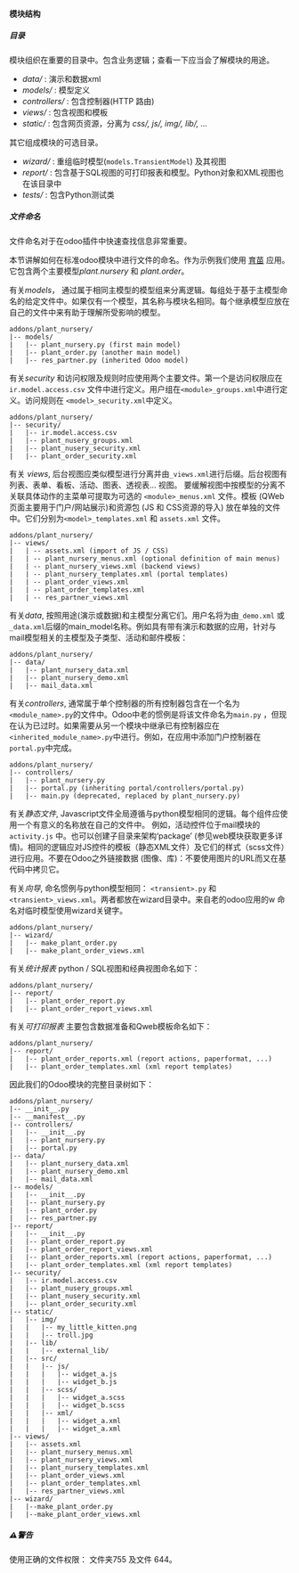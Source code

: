 #### 模块结构

##### 目录

模块组织在重要的目录中。包含业务逻辑；查看一下应当会了解模块的用途。

- *data/* : 演示和数据xml
- *models/* : 模型定义
- *controllers/* : 包含控制器(HTTP 路由)
- *views/* : 包含视图和模板
- *static/* : 包含网页资源，分离为 *css/, js/, img/, lib/, …*

其它组成模块的可选目录。

- *wizard/* : 重组临时模型(`models.TransientModel`) 及其视图
- *report/* : 包含基于SQL视图的可打印报表和模型。Python对象和XML视图也在该目录中
- *tests/* : 包含Python测试类



##### 文件命名

文件命名对于在odoo插件中快速查找信息非常重要。

本节讲解如何在标准odoo模块中进行文件的命名。作为示例我们使用 [育苗](https://github.com/tivisse/odoodays-2018/tree/master/plant_nursery) 应用。它包含两个主要模型*plant.nursery* 和 *plant.order*。

有关*models*， 通过属于相同主模型的模型组来分离逻辑。每组处于基于主模型命名的给定文件中。如果仅有一个模型，其名称与模块名相同。每个继承模型应放在自己的文件中来有助于理解所受影响的模型。

```
addons/plant_nursery/
|-- models/
|   |-- plant_nursery.py (first main model)
|   |-- plant_order.py (another main model)
|   |-- res_partner.py (inherited Odoo model)
```





有关*security* 和访问权限及规则时应使用两个主要文件。第一个是访问权限应在 `ir.model.access.csv` 文件中进行定义。用户组在`<module>_groups.xml`中进行定义。访问规则在 `<model>_security.xml`中定义。

```
addons/plant_nursery/
|-- security/
|   |-- ir.model.access.csv
|   |-- plant_nusery_groups.xml
|   |-- plant_nusery_security.xml
|   |-- plant_order_security.xml
```



有关 *views*, 后台视图应类似模型进行分离并由`_views.xml`进行后缀。后台视图有列表、表单、看板、活动、图表、透视表… 视图。 要缓解视图中按模型的分离不关联具体动作的主菜单可提取为可选的 `<module>_menus.xml` 文件。模板 (QWeb页面主要用于门户/网站展示)和资源包 (JS 和 CSS资源的导入) 放在单独的文件中。它们分别为`<model>_templates.xml` 和 `assets.xml` 文件。

```
addons/plant_nursery/
|-- views/
|   | -- assets.xml (import of JS / CSS)
|   | -- plant_nursery_menus.xml (optional definition of main menus)
|   | -- plant_nursery_views.xml (backend views)
|   | -- plant_nursery_templates.xml (portal templates)
|   | -- plant_order_views.xml
|   | -- plant_order_templates.xml
|   | -- res_partner_views.xml
```



有关*data*, 按照用途(演示或数据)和主模型分离它们。用户名将为由`_demo.xml` 或 `_data.xml`后缀的main_model名称。例如具有带有演示和数据的应用，针对与mail模型相关的主模型及子类型、活动和邮件模板：

```
addons/plant_nursery/
|-- data/
|   |-- plant_nursery_data.xml
|   |-- plant_nursery_demo.xml
|   |-- mail_data.xml
```



有关*controllers*, 通常属于单个控制器的所有控制器包含在一个名为`<module_name>.py`的文件中。Odoo中老的惯例是将该文件命名为`main.py` ，但现在认为已过时。如果需要从另一个模块中继承已有控制器应在 `<inherited_module_name>.py`中进行。例如，在应用中添加门户控制器在`portal.py`中完成。

```
addons/plant_nursery/
|-- controllers/
|   |-- plant_nursery.py
|   |-- portal.py (inheriting portal/controllers/portal.py)
|   |-- main.py (deprecated, replaced by plant_nursery.py)
```



有关*静态文件*, Javascript文件全局遵循与python模型相同的逻辑。每个组件应使用一个有意义的名称放在自己的文件中。 例如，活动控件位于mail模块的`activity.js` 中。也可以创建子目录来架构‘package’ (参见web模块获取更多详情)。相同的逻辑应对JS控件的模板（静态XML文件）及它们的样式（scss文件）进行应用。不要在Odoo之外链接数据 (图像、库)：不要使用图片的URL而又在基代码中拷贝它。

有关*向导*, 命名惯例与python模型相同： `<transient>.py` 和 `<transient>_views.xml`。两者都放在wizard目录中。来自老的odoo应用的w 命名对临时模型使用wizard关键字。

```
addons/plant_nursery/
|-- wizard/
|   |-- make_plant_order.py
|   |-- make_plant_order_views.xml
```



有关*统计报表* python / SQL视图和经典视图命名如下：

```
addons/plant_nursery/
|-- report/
|   |-- plant_order_report.py
|   |-- plant_order_report_views.xml
```



有关*可打印报表* 主要包含数据准备和Qweb模板命名如下：

```
addons/plant_nursery/
|-- report/
|   |-- plant_order_reports.xml (report actions, paperformat, ...)
|   |-- plant_order_templates.xml (xml report templates)
```



因此我们的Odoo模块的完整目录树如下：

```
addons/plant_nursery/
|-- __init__.py
|-- __manifest__.py
|-- controllers/
|   |-- __init__.py
|   |-- plant_nursery.py
|   |-- portal.py
|-- data/
|   |-- plant_nursery_data.xml
|   |-- plant_nursery_demo.xml
|   |-- mail_data.xml
|-- models/
|   |-- __init__.py
|   |-- plant_nursery.py
|   |-- plant_order.py
|   |-- res_partner.py
|-- report/
|   |-- __init__.py
|   |-- plant_order_report.py
|   |-- plant_order_report_views.xml
|   |-- plant_order_reports.xml (report actions, paperformat, ...)
|   |-- plant_order_templates.xml (xml report templates)
|-- security/
|   |-- ir.model.access.csv
|   |-- plant_nusery_groups.xml
|   |-- plant_nusery_security.xml
|   |-- plant_order_security.xml
|-- static/
|   |-- img/
|   |   |-- my_little_kitten.png
|   |   |-- troll.jpg
|   |-- lib/
|   |   |-- external_lib/
|   |-- src/
|   |   |-- js/
|   |   |   |-- widget_a.js
|   |   |   |-- widget_b.js
|   |   |-- scss/
|   |   |   |-- widget_a.scss
|   |   |   |-- widget_b.scss
|   |   |-- xml/
|   |   |   |-- widget_a.xml
|   |   |   |-- widget_a.xml
|-- views/
|   |-- assets.xml
|   |-- plant_nursery_menus.xml
|   |-- plant_nursery_views.xml
|   |-- plant_nursery_templates.xml
|   |-- plant_order_views.xml
|   |-- plant_order_templates.xml
|   |-- res_partner_views.xml
|-- wizard/
|   |--make_plant_order.py
|   |--make_plant_order_views.xml
```

##### ⚠️警告

使用正确的文件权限： 文件夹755 及文件 644。